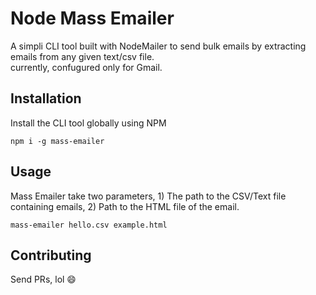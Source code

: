 # Node Mass Emailer
A simpli CLI tool built with NodeMailer to send bulk emails by extracting emails from any given text/csv file.  
currently, confugured only for Gmail.

## Installation
Install the CLI tool globally using NPM
```
npm i -g mass-emailer
```
## Usage
Mass Emailer take two parameters, 1) The path to the CSV/Text file containing emails, 2) Path to the HTML file of the email.
```
mass-emailer hello.csv example.html
```
## Contributing
Send PRs, lol :smile:

